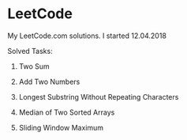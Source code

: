 # LeetCode
My LeetCode.com solutions. I started 12.04.2018

Solved Tasks:

1. Two Sum
2. Add Two Numbers
3. Longest Substring Without Repeating Characters

4. Median of Two Sorted Arrays
239. Sliding Window Maximum


